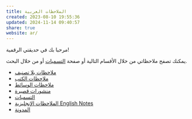 ```yaml
---
title: الملاحظات العربية
created: 2023-08-10 19:55:36
updated: 2024-11-14 09:40:57
share: true
website: ar/
---
```


مرحبا بك في حديقتي الرقمية!

يمكنك تصفح ملاحظاتي من خلال الأقسام التالية أو صفحة [التسميات](/tags/) أو من خلال البحث.

- [ملاحظات بلا تصنيف](/ar/notes/)
- [ملاحظات الكتب](/ar/notes/books/)
- [ملاحظات الوسائط](/ar/notes/media/)
- [منشورات قصيرة](/ar/notes/posts/)
- [التسميات](/tags)
- [الملاحظات اﻹنجليزية English Notes](/en/)
- [المدونة](https://yshalsager.com/ar/)
